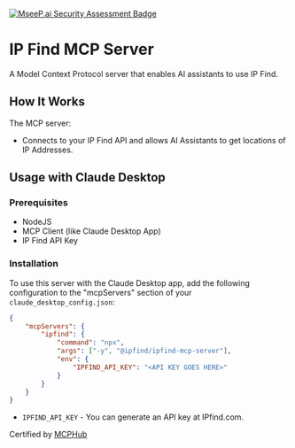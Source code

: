 [![MseeP.ai Security Assessment Badge](https://mseep.net/pr/ipfind-ipfind-mcp-server-badge.png)](https://mseep.ai/app/ipfind-ipfind-mcp-server)

# IP Find MCP Server

A Model Context Protocol server that enables AI assistants to use IP Find. 

## How It Works

The MCP server:

-   Connects to your IP Find API and allows AI Assistants to get locations of IP Addresses.

## Usage with Claude Desktop

### Prerequisites

-   NodeJS
-   MCP Client (like Claude Desktop App)
-   IP Find API Key

### Installation

To use this server with the Claude Desktop app, add the following configuration to the "mcpServers" section of your `claude_desktop_config.json`:

```json
{
    "mcpServers": {
        "ipfind": {
            "command": "npx",
            "args": ["-y", "@ipfind/ipfind-mcp-server"],
            "env": {
                "IPFIND_API_KEY": "<API KEY GOES HERE>"
            }
        }
    }
}
```

-   `IPFIND_API_KEY` - You can generate an API key at IPfind.com.


Certified by [MCPHub](https://mcphub.com/mcp-servers/ipfind/ipfind-mcp-server)
